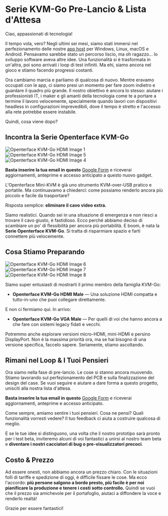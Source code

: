 # Serie KVM-Go Pre-Lancio & Lista d'Attesa

Ciao, appassionati di tecnologia!

Il tempo vola, vero? Negli ultimi sei mesi, siamo stati immersi nel perfezionamento delle nostre [app host](/app) per Windows, Linux, macOS e Android. Pensavamo sarebbe stato un percorso liscio, ma oh ragazzo... lo sviluppo software aveva altre idee. Una funzionalità si è trasformata in un'altra, poi sono arrivati i loop di test infiniti. Ma ehi, siamo ancora nel gioco e stiamo facendo progressi costanti.

Ora cambiamo marcia e parliamo di qualcosa di nuovo. Mentre eravamo occupati con le app, ci siamo presi un momento per fare zoom indietro e guardare il quadro più grande. Il nostro obiettivo è ancora lo stesso: aiutare i professionisti IT, i maker e gli amanti della tecnologia come te a portare a termine il lavoro velocemente, specialmente quando lavori con dispositivi headless in configurazioni imprevedibili, dove il tempo è stretto e l'accesso alla rete potrebbe essere instabile.

Quindi, cosa viene dopo?

## Incontra la Serie Openterface KVM-Go

<img src="https://assets.openterface.com/images/kvm-go/hdmi-p1.webp" loading="lazy" alt="Openterface KVM-Go HDMI Image 1" style="max-width: 100%; height: auto; max-height: 260px;">
<img src="https://assets.openterface.com/images/kvm-go/hdmi-p5.webp" loading="lazy" alt="Openterface KVM-Go HDMI Image 5" style="max-width: 100%; height: auto; max-height: 260px;">
<img src="https://assets.openterface.com/images/kvm-go/hdmi-p4.webp" loading="lazy" alt="Openterface KVM-Go HDMI Image 4" style="max-width: 100%; height: auto; max-height: 260px;">

**Basta inserire la tua email in questo** [Google Form](https://forms.gle/yaS1F5E5MSo8DWNZ6) e riceverai aggiornamenti, anteprime e accesso anticipato a questo nuovo gadget.

L'Openterface Mini-KVM è già uno strumento KVM-over-USB pratico e portatile. Ma continuavamo a chiederci: come possiamo renderlo ancora più piccolo e facile da trasportare?

Risposta semplice: **eliminare il cavo video extra.**

Siamo realistici. Quando sei in una situazione di emergenza e non riesci a trovare il cavo giusto, è fastidioso. Ecco perché abbiamo deciso di scambiare un po' di flessibilità per ancora più portabilità. E boom, è nata la **Serie Openterface KVM-Go**. Si tratta di risparmiare spazio e farti connettere più velocemente.

## Cosa Stiamo Preparando

<img src="https://assets.openterface.com/images/kvm-go/hdmi-p6.webp" loading="lazy" alt="Openterface KVM-Go HDMI Image 6" style="max-width: 100%; height: auto; max-height: 260px;">
<img src="https://assets.openterface.com/images/kvm-go/hdmi-p7.webp" loading="lazy" alt="Openterface KVM-Go HDMI Image 7" style="max-width: 100%; height: auto; max-height: 260px;">
<img src="https://assets.openterface.com/images/kvm-go/hdmi-p8.webp" loading="lazy" alt="Openterface KVM-Go HDMI Image 8" style="max-width: 100%; height: auto; max-height: 260px;">

Siamo super entusiasti di mostrarti il primo membro della famiglia KVM-Go:

- **Openterface KVM-Go HDMI Male** — Una soluzione HDMI compatta e tutto-in-uno che puoi collegare direttamente.

E non ci fermiamo qui. In arrivo:

- **Openterface KVM-Go VGA Male** — Per quelli di voi che hanno ancora a che fare con sistemi legacy fidati e vecchi.

Potremmo anche esplorare versioni micro-HDMI, mini-HDMI e persino DisplayPort. Non è la massima priorità ora, ma se hai bisogno di una versione specifica, faccelo sapere. Seriamente, stiamo ascoltando.

## Rimani nel Loop & I Tuoi Pensieri

Ora siamo nella fase di pre-lancio. Le cose si stanno ancora muovendo. Stiamo lavorando sul perfezionamento del PCB e sulla finalizzazione del design del case. Se vuoi seguire e aiutare a dare forma a questo progetto, unisciti alla nostra lista d'attesa.

**Basta inserire la tua email in questo** [Google Form](https://forms.gle/yaS1F5E5MSo8DWNZ6) e riceverai aggiornamenti, anteprime e accesso anticipato.

Come sempre, amiamo sentire i tuoi pensieri. Cosa ne pensi? Quali funzionalità vorresti vedere? Il tuo feedback ci aiuta a costruire qualcosa di meglio.

E se le tue idee si distinguono, una volta che il nostro prototipo sarà pronto per i test beta, inviteremo alcuni di voi fantastici a unirsi al nostro team beta e **diventare i nostri cacciatori di bug o pre-visualizzatori precoci**.

## Costo & Prezzo

Ad essere onesti, non abbiamo ancora un prezzo chiaro. Con le situazioni folli di tariffe e spedizione di oggi, è difficile fissare le cose. Ma ecco l'accordo: **più persone salgono a bordo presto, più facile è per noi pianificare la produzione e tenere i costi sotto controllo.** Quindi se vuoi che il prezzo sia amichevole per il portafoglio, aiutaci a diffondere la voce e renderlo realtà!

Grazie per essere fantastici!
